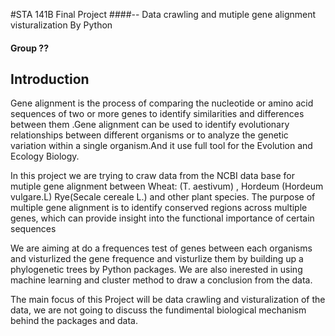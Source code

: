 #STA 141B Final Project
####-- Data crawling and mutiple gene alignment visturalization By Python
#### Group ?? 
## Introduction

Gene alignment is the process of comparing the nucleotide or amino acid sequences of two or more genes to identify similarities and differences between them .Gene alignment can be used to identify evolutionary relationships between different organisms or to analyze the genetic variation within a single organism.And it use full tool for the Evolution and Ecology Biology.

In this project we are trying to craw data from the NCBI data base for mutiple gene alignment between Wheat: (T. aestivum) , Hordeum (Hordeum vulgare.L) Rye(Secale cereale L.) and other plant species. The purpose of multiple gene alignment is to identify conserved regions across multiple genes, which can provide insight into the functional importance of certain sequences 

We are aiming at do a frequences test of genes between each organisms and visturlized the gene frequence and visturlize them by building up a phylogenetic trees by Python packages. We are also inerested in using machine learning and cluster method to draw a conclusion from the data.

The main focus of this Project will be data crawling and visturalization of the data, we are not going to discuss the fundimental biological mechanism behind the packages and data.
